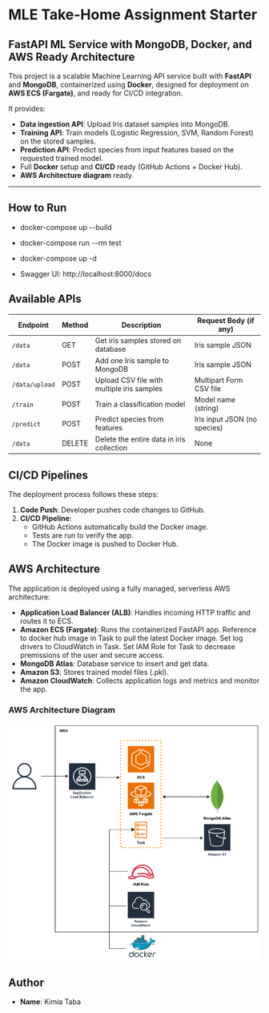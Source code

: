# MLE Take-Home Assignment Starter

## FastAPI ML Service with MongoDB, Docker, and AWS Ready Architecture

This project is a scalable Machine Learning API service built with **FastAPI** and **MongoDB**, containerized using **Docker**, designed for deployment on **AWS ECS (Fargate)**, and ready for CI/CD integration.

It provides:

- **Data ingestion API**: Upload Iris dataset samples into MongoDB.
- **Training API**: Train models (Logistic Regression, SVM, Random Forest) on the stored samples.
- **Prediction API**: Predict species from input features based on the requested trained model.
- Full **Docker** setup and **CI/CD** ready (GitHub Actions + Docker Hub).
- **AWS Architecture diagram** ready.

---
## How to Run
- docker-compose up --build
- docker-compose run --rm test
- docker-compose up -d

- Swagger UI: http://localhost:8000/docs

## Available APIs
| Endpoint         | Method | Description                                | Request Body (if any)        |
|------------------|--------|--------------------------------------------|------------------------------|
| `/data`          | GET    | Get iris samples stored on database        | Iris sample JSON             |
| `/data`          | POST   | Add one Iris sample to MongoDB             | Iris sample JSON             |
| `/data/upload`   | POST   | Upload CSV file with multiple iris samples | Multipart Form CSV file      |
| `/train`         | POST   | Train a classification model               | Model name (string)          |
| `/predict`       | POST   | Predict species from features              | Iris input JSON (no species) |
| `/data`          | DELETE | Delete the entire data in iris collection  | None          

## CI/CD Pipelines

The deployment process follows these steps:

1. **Code Push**: Developer pushes code changes to GitHub.
2. **CI/CD Pipeline**: 
    - GitHub Actions automatically build the Docker image.
    - Tests are run to verify the app.
    - The Docker image is pushed to Docker Hub.

## AWS Architecture

The application is deployed using a fully managed, serverless AWS architecture:

- **Application Load Balancer (ALB)**: Handles incoming HTTP traffic and routes it to ECS.
- **Amazon ECS (Fargate)**: Runs the containerized FastAPI app. Reference to docker hub image in Task to pull the latest Docker image. Set log drivers to CloudWatch in Task. Set IAM Role for Task to decrease premissions of the user and secure access.
- **MongoDB Atlas**: Database service to insert and get data.
- **Amazon S3**: Stores trained model files (.pkl).
- **Amazon CloudWatch**: Collects application logs and metrics and monitor the app.

### AWS Architecture Diagram

![AWS Architecture Diagram](aws-diagram.png)

## Author

- **Name**: Kimia Taba